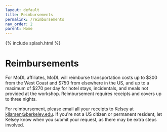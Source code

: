 ```yaml
---
layout: default
title: Reimbursements
permalink: /reimbursements
nav_order: 2
parent: Home
---
```


{% include splash.html %}

# Reimbursements


For MoDL affiliates, MoDL will reimburse transportation costs up to $300 from the West Coast and $750 from elsewhere in the US, and up to a maximum of $270 per day for hotel stays, incidentals, and meals not provided at the workshop. Reimbursement requires receipts and covers up to three nights.


For reimbursement, please email all your receipts to Kelsey at kjlarsen@berkeley.edu. If you're not a US citizen or permanent resident, let Kelsey know when you submit your request, as there may be extra steps involved.
